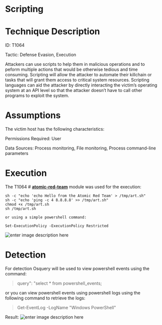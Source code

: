 ﻿


# Scripting

 # Technique Description


ID: T1064

Tactic: Defense Evasion, Execution

Attackers can use scripts to help them in malicious operations and to peform multiple actions that would be otherwise tedious and time consuming. Scripting will allow the attacker to automate their killchain or tasks that will grant them access to critical system resources. Scripting languages can aid the attacker by directly interacting the victim’s operating system at an API level so that the attacker doesn’t have to call other programs to exploit the system.

 # Assumptions
 
The victim host has the following characteristics:


Permissions Required: User

Data Sources: Process monitoring, File monitoring, Process command-line parameters

# Execution 
The T1064 # **[atomic-red-team](https://github.com/redcanaryco/atomic-red-team)** module was used for the  execution:

```
sh -c "echo 'echo Hello from the Atomic Red Team' > /tmp/art.sh"
sh -c "echo 'ping -c 4 8.8.8.8' >> /tmp/art.sh"
chmod +x /tmp/art.sh
sh /tmp/art.sh

or using a simple powershell command:

Set-ExecutionPolicy -ExecutionPolicy Restricted
```

![enter image description here](https://lh3.googleusercontent.com/ognUZNWG7oohlSnpBWYMnjH0urhMZwmXf0CjAMr_Df3pQwCjPuG7wpOQHspOpit1s2lwRkuRS2M=s1000)

# Detection

For detection Osquery will be used to view powershell events using the command:

> query": "select * from powershell_events;

or you can view powershell events using powershell logs using the following command to retrieve the logs:


> Get-EventLog -LogName  "Windows PowerShell"

Result: 
![enter image description here](https://lh3.googleusercontent.com/_vpPqRCjPMtezwWlcqpnampba2kVguOk_je4VyS0PaevDoKEbx1ISS2__fqHh-dHDeLvnFn9hCo=s1000)
